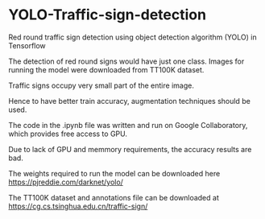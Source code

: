 # YOLO-Traffic-sign-detection
Red round traffic sign detection using object detection algorithm (YOLO) in Tensorflow

The detection of red round signs would have just one class. Images for running the model were downloaded from TT100K dataset. 

Traffic signs occupy very small part of the entire image.

Hence to have better train accuracy, augmentation techniques should be used.

The code in the .ipynb file was written and run on Google Collaboratory, which provides free access to GPU.

Due to lack of GPU and memmory requirements, the accuracy results are bad.

The weights required to run the model can be downloaded here https://pjreddie.com/darknet/yolo/

The TT100K dataset and annotations file can be downloaded at https://cg.cs.tsinghua.edu.cn/traffic-sign/
